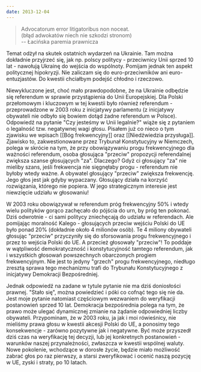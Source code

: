 ```yaml
---
date: 2013-12-04
---
```

> Advocatorum error litigatoribus non noceat.\
> (błąd adwokatów niech nie szkodzi stronom)\
-- Łacińska paremia prawnicza

Temat odżył na skutek ostatnich wydarzeń na Ukrainie. Tam można dokładnie przyjrzeć się, jak np. polscy politycy - przeciwnicy Unii sprzed 10 lat - nawołują Ukrainę do wejścia do wspólnoty. Pomijam jednak ten aspekt politycznej hipokryzji. Nie zaliczam się do euro-przeciwników ani euro-entuzjastów. Do kwestii chciałbym podejść chłodno i rzeczowo.

Niewykluczone jest, choć mało prawdopodobne, że na Ukrainie odbędzie się referendum w sprawie przystąpienia do Unii Europejskiej. Dla Polski przełomowym i kluczowym w tej kwestii było również referendum - przeprowadzone w 2003 roku z inicjatywy parlamentu (z inicjatywy obywateli nie odbyło się bowiem dotąd żadne referendum w Polsce). Odpowiedź na pytanie "Czy jesteśmy w Unii legalnie?" wiąże się z pytaniem o legalność tzw. negatywnej wagi głosu. Pisałem już co nieco o tym zjawisku we wpisach [[Bóg frekwencyjny]] oraz [[Niedźwiedzia przysługa]]. Zjawisko to, zakwestionowane przez Trybunał Konstytucyjny w Niemczech, polega w skrócie na tym, że przy obowiązywaniu progu frekwencyjnego dla ważności referendum, osoba głosująca "przeciw" propozycji referendalnej zwiększa szanse głosujących "za". Dlaczego? Gdyż ci głosujący "za" nie mieliby szans, jeśli frekwencja nie sięgnęłaby progu - referendum nie byłoby wtedy ważne. A obywatel głosujący "przeciw" zwiększa frekwencję. Jego głos jest jak gdyby wypaczany. Głosujący działa na korzyść rozwiązania, którego nie popiera. W jego strategicznym interesie jest niewzięcie udziału w głosowaniu!

W 2003 roku obowiązywał w referendum próg frekwencyjny 50% i wtedy wielu polityków gorąco zachęcało do pójścia do urn, by próg ten pokonać. Dziś odwrotnie - ci sami politycy zniechęcają do udziału w referendach. Ale pomijając moralność Kalego - głosujących przeciw wejściu Polski do UE było ponad 20% (dokładnie około 4 milionów osób). Te 4 miliony obywateli głosując "przeciw" przyczyniły się do sforsowania progu frekwencyjnego i przez to wejścia Polski do UE. A przecież głosowały "przeciw"! To poddaje w wątpliwość demokratyczność i konstytucyjność tamtego referendum, jak i wszystkich głosowań powszechnych obarczonych progiem frekwencyjnym. Nie jest to jedyny "grzech" progu frekwencyjnego, niedługo zresztą sprawa tego mechanizmu trafi do Trybunału Konstytucyjnego z inicjatywy Demokracji Bezpośredniej.

Jednak odpowiedź na zadane w tytule pytanie nie ma dziś doniosłości prawnej. "Stało się", można powiedzieć i póki co cofnąć tego się nie da. Jest moje pytanie natomiast częściowym wezwaniem do weryfikacji postanowień sprzed 10 lat. Demokracja bezpośrednia polega na tym, że prawo może ulegać dynamicznej zmianie na żądanie odpowiedniej liczby obywateli. Przypominam, że w 2003 roku, ja jak i moi rówieśnicy, nie mieliśmy prawa głosu w kwestii akcesji Polski do UE, a ponosimy tego konsekwencje - zarówno pozytywne jak i negatywne. Być może przyszedł dziś czas na weryfikację tej decyzji, lub jej konkretnych postanowień - warunków naszej przynależności, zwłaszcza w kwestii wspólnej waluty. Nowe pokolenie, wchodzące w dorosłe życie, będzie miało możliwość zabrać głos po raz pierwszy, a starsi zweryfikować i ocenić naszą pozycję w UE, zyski i straty, po 10 latach.
